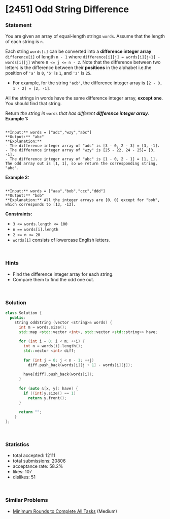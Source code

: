 # [2451] Odd String Difference



### Statement

You are given an array of equal-length strings `words`. Assume that the length of each string is `n`.

Each string `words[i]` can be converted into a **difference integer array** `difference[i]` of length `n - 1` where `difference[i][j] = words[i][j+1] - words[i][j]` where `0 <= j <= n - 2`. Note that the difference between two letters is the difference between their **positions** in the alphabet i.e.the position of `'a'` is `0`, `'b'` is `1`, and `'z'` is `25`.

* For example, for the string `"acb"`, the difference integer array is `[2 - 0, 1 - 2] = [2, -1]`.



All the strings in words have the same difference integer array, **except one**. You should find that string.

Return *the string in* `words` *that has different **difference integer array**.*
**Example 1:**

```

**Input:** words = ["adc","wzy","abc"]
**Output:** "abc"
**Explanation:** 
- The difference integer array of "adc" is [3 - 0, 2 - 3] = [3, -1].
- The difference integer array of "wzy" is [25 - 22, 24 - 25]= [3, -1].
- The difference integer array of "abc" is [1 - 0, 2 - 1] = [1, 1]. 
The odd array out is [1, 1], so we return the corresponding string, "abc".

```

**Example 2:**

```

**Input:** words = ["aaa","bob","ccc","ddd"]
**Output:** "bob"
**Explanation:** All the integer arrays are [0, 0] except for "bob", which corresponds to [13, -13].

```

**Constraints:**
* `3 <= words.length <= 100`
* `n == words[i].length`
* `2 <= n <= 20`
* `words[i]` consists of lowercase English letters.


<br>

### Hints

- Find the difference integer array for each string.
- Compare them to find the odd one out.

<br>

### Solution

```cpp
class Solution {
  public:
    string oddString (vector <string>& words) {
      int m = words.size();
      std::map <std::vector <int>, std::vector <std::string>> have;
      
      for (int i = 0; i < m; ++i) {
        int n = words[i].length();
        std::vector <int> diff;
        
        for (int j = 0; j < n - 1; ++j)
          diff.push_back(words[i][j + 1] - words[i][j]);
        
        have[diff].push_back(words[i]);
      }
      
      for (auto &[x, y]: have) {
        if ((int)y.size() == 1)
          return y.front();
      }
      
      return "";
    }
};
```

<br>

### Statistics

- total accepted: 12111
- total submissions: 20806
- acceptance rate: 58.2%
- likes: 107
- dislikes: 51

<br>

### Similar Problems

- [Minimum Rounds to Complete All Tasks](https://leetcode.com/problems/minimum-rounds-to-complete-all-tasks) (Medium)
